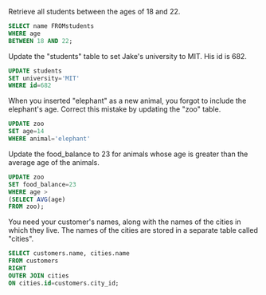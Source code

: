 Retrieve all students between the ages of 18 and 22.
```SQL
SELECT name FROMstudents 
WHERE age 
BETWEEN 18 AND 22;
```

Update the "students" table to set Jake's university to MIT. His id is 682.
```sql
UPDATE students 
SET university='MIT'
WHERE id=682
```

When you inserted "elephant" as a new animal, you forgot to include the elephant's age. Correct this mistake by updating the "zoo" table.
```sql
UPDATE zoo 
SET age=14
WHERE animal='elephant'
```

Update the food_balance to 23 for animals whose age is greater than the average age of the animals.
```sql
UPDATE zoo
SET food_balance=23 
WHERE age > 
(SELECT AVG(age)
FROM zoo);
```

You need your customer's names, along with the names of the cities in which they live. The names of the cities are stored in a separate table called "cities".
```sql
SELECT customers.name, cities.name
FROM customers
RIGHT
OUTER JOIN cities
ON cities.id=customers.city_id;
```

